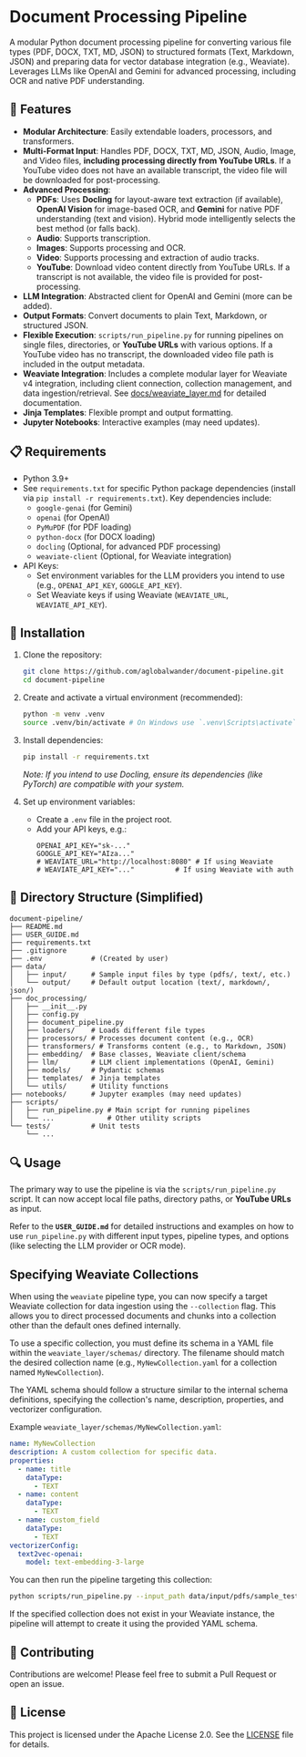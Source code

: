 # Document Processing Pipeline

A modular Python document processing pipeline for converting various file types (PDF, DOCX, TXT, MD, JSON) to structured formats (Text, Markdown, JSON) and preparing data for vector database integration (e.g., Weaviate). Leverages LLMs like OpenAI and Gemini for advanced processing, including OCR and native PDF understanding.

## 🌟 Features

-   **Modular Architecture**: Easily extendable loaders, processors, and transformers.
-   **Multi-Format Input**: Handles PDF, DOCX, TXT, MD, JSON, Audio, Image, and Video files, **including processing directly from YouTube URLs**. If a YouTube video does not have an available transcript, the video file will be downloaded for post-processing.
-   **Advanced Processing**:
    -   **PDFs**: Uses **Docling** for layout-aware text extraction (if available), **OpenAI Vision** for image-based OCR, and **Gemini** for native PDF understanding (text and vision). Hybrid mode intelligently selects the best method (or falls back).
    -   **Audio**: Supports transcription.
    -   **Images**: Supports processing and OCR.
    -   **Video**: Supports processing and extraction of audio tracks.
    -   **YouTube**: Download video content directly from YouTube URLs. If a transcript is not available, the video file is provided for post-processing.
-   **LLM Integration**: Abstracted client for OpenAI and Gemini (more can be added).
-   **Output Formats**: Convert documents to plain Text, Markdown, or structured JSON.
-   **Flexible Execution**: `scripts/run_pipeline.py` for running pipelines on single files, directories, or **YouTube URLs** with various options. If a YouTube video has no transcript, the downloaded video file path is included in the output metadata.
-   **Weaviate Integration**: Includes a complete modular layer for Weaviate v4 integration, including client connection, collection management, and data ingestion/retrieval. See [docs/weaviate_layer.md](docs/weaviate_layer.md) for detailed documentation.
-   **Jinja Templates**: Flexible prompt and output formatting.
-   **Jupyter Notebooks**: Interactive examples (may need updates).

## 📋 Requirements

-   Python 3.9+
-   See `requirements.txt` for specific Python package dependencies (install via `pip install -r requirements.txt`). Key dependencies include:
    -   `google-genai` (for Gemini)
    -   `openai` (for OpenAI)
    -   `PyMuPDF` (for PDF loading)
    -   `python-docx` (for DOCX loading)
    -   `docling` (Optional, for advanced PDF processing)
    -   `weaviate-client` (Optional, for Weaviate integration)
-   API Keys:
    -   Set environment variables for the LLM providers you intend to use (e.g., `OPENAI_API_KEY`, `GOOGLE_API_KEY`).
    -   Set Weaviate keys if using Weaviate (`WEAVIATE_URL`, `WEAVIATE_API_KEY`).

## 🚀 Installation

1.  Clone the repository:
    ```bash
    git clone https://github.com/aglobalwander/document-pipeline.git
    cd document-pipeline
    ```

2.  Create and activate a virtual environment (recommended):
    ```bash
    python -m venv .venv
    source .venv/bin/activate # On Windows use `.venv\Scripts\activate`
    ```

3.  Install dependencies:
    ```bash
    pip install -r requirements.txt
    ```
    *Note: If you intend to use Docling, ensure its dependencies (like PyTorch) are compatible with your system.*

4.  Set up environment variables:
    *   Create a `.env` file in the project root.
    *   Add your API keys, e.g.:
        ```dotenv
        OPENAI_API_KEY="sk-..."
        GOOGLE_API_KEY="AIza..."
        # WEAVIATE_URL="http://localhost:8080" # If using Weaviate
        # WEAVIATE_API_KEY="..."          # If using Weaviate with auth
        ```

## 📄 Directory Structure (Simplified)

```
document-pipeline/
├── README.md
├── USER_GUIDE.md
├── requirements.txt
├── .gitignore
├── .env            # (Created by user)
├── data/
│   ├── input/      # Sample input files by type (pdfs/, text/, etc.)
│   └── output/     # Default output location (text/, markdown/, json/)
├── doc_processing/
│   ├── __init__.py
│   ├── config.py
│   ├── document_pipeline.py
│   ├── loaders/    # Loads different file types
│   ├── processors/ # Processes document content (e.g., OCR)
│   ├── transformers/ # Transforms content (e.g., to Markdown, JSON)
│   ├── embedding/  # Base classes, Weaviate client/schema
│   ├── llm/        # LLM client implementations (OpenAI, Gemini)
│   ├── models/     # Pydantic schemas
│   ├── templates/  # Jinja templates
│   └── utils/      # Utility functions
├── notebooks/      # Jupyter examples (may need updates)
├── scripts/
│   ├── run_pipeline.py # Main script for running pipelines
│   └── ...             # Other utility scripts
└── tests/          # Unit tests
    └── ...
```

## 🔍 Usage

The primary way to use the pipeline is via the `scripts/run_pipeline.py` script. It can now accept local file paths, directory paths, or **YouTube URLs** as input.

Refer to the **`USER_GUIDE.md`** for detailed instructions and examples on how to use `run_pipeline.py` with different input types, pipeline types, and options (like selecting the LLM provider or OCR mode).

## Specifying Weaviate Collections

When using the `weaviate` pipeline type, you can now specify a target Weaviate collection for data ingestion using the `--collection` flag. This allows you to direct processed documents and chunks into a collection other than the default ones defined internally.

To use a specific collection, you must define its schema in a YAML file within the `weaviate_layer/schemas/` directory. The filename should match the desired collection name (e.g., `MyNewCollection.yaml` for a collection named `MyNewCollection`).

The YAML schema should follow a structure similar to the internal schema definitions, specifying the collection's name, description, properties, and vectorizer configuration.

Example `weaviate_layer/schemas/MyNewCollection.yaml`:

```yaml
name: MyNewCollection
description: A custom collection for specific data.
properties:
  - name: title
    dataType:
      - TEXT
  - name: content
    dataType:
      - TEXT
  - name: custom_field
    dataType:
      - TEXT
vectorizerConfig:
  text2vec-openai:
    model: text-embedding-3-large
```

You can then run the pipeline targeting this collection:

```bash
python scripts/run_pipeline.py --input_path data/input/pdfs/sample_test.pdf --pipeline_type weaviate --collection MyNewCollection
```

If the specified collection does not exist in your Weaviate instance, the pipeline will attempt to create it using the provided YAML schema.

## 🤝 Contributing

Contributions are welcome! Please feel free to submit a Pull Request or open an issue.

## 📜 License

This project is licensed under the Apache License 2.0. See the [LICENSE](LICENSE) file for details.